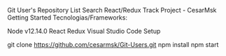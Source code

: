 Git User's Repository List Search React/Redux Track Project - CesarMsk
Getting Started
Tecnologias/Frameworks:

Node v12.14.0
React
Redux
Visual Studio Code
Setup

git clone https://github.com/cesarmsk/Git-Users.git
npm install
npm start
